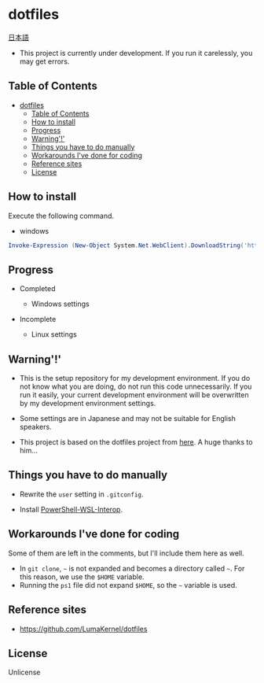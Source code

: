 # dotfiles

[日本語](./docs/i18n/jp/readme.md)

- This project is currently under development. If you run it carelessly, you may get errors.

## Table of Contents

- [dotfiles](#dotfiles)
  - [Table of Contents](#table-of-contents)
  - [How to install](#how-to-install)
  - [Progress](#progress)
  - [Warning'!'](#warning)
  - [Things you have to do manually](#things-you-have-to-do-manually)
  - [Workarounds I've done for coding](#workarounds-ive-done-for-coding)
  - [Reference sites](#reference-sites)
  - [License](#license)

## How to install

Execute the following command.

- windows

```powershell
Invoke-Expression (New-Object System.Net.WebClient).DownloadString('https://raw.githubusercontent.com/SARDONYX-sard/dotfiles/main/install-win.ps1')
```

## Progress

- Completed

  - Windows settings

- Incomplete

  - Linux settings

## Warning'!'

- This is the setup repository for my development environment.
  If you do not know what you are doing, do not run this code unnecessarily.
  If you run it easily, your current development environment will be overwritten by my development environment settings.

- Some settings are in Japanese and may not be suitable for English speakers.

- This project is based on the dotfiles project from [here](https://github.com/LumaKernel/dotfiles).
  A huge thanks to him...

## Things you have to do manually

- Rewrite the `user` setting in `.gitconfig`.

- Install [PowerShell-WSL-Interop](https://github.com/mikebattista/PowerShell-WSL-Interop).

## Workarounds I've done for coding

Some of them are left in the comments, but I'll include them here as well.

- In `git clone`, `~` is not expanded and becomes a directory called `~`. For this reason, we use the `$HOME` variable.
- Running the `ps1` file did not expand `$HOME`, so the `~` variable is used.

## Reference sites

- <https://github.com/LumaKernel/dotfiles>

## License

Unlicense
